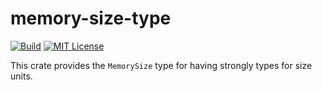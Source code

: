 # memory-size-type

[![Build](https://github.com/flying7eleven/memory-size-type/actions/workflows/build.yml/badge.svg)](https://github.com/flying7eleven/memory-size-type/actions/workflows/build.yml)
[![MIT License](http://img.shields.io/badge/license-MIT-9370d8.svg?style=flat)](http://opensource.org/licenses/MIT)

This crate provides the `MemorySize` type for having strongly types for size units. 
